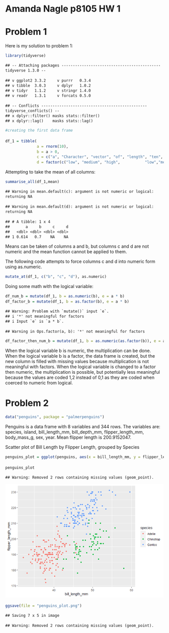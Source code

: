 Amanda Nagle p8105 HW 1
================

# Problem 1

Here is my solution to problem 1:

``` r
library(tidyverse)
```

    ## -- Attaching packages -------------------------------------------- tidyverse 1.3.0 --

    ## v ggplot2 3.3.2     v purrr   0.3.4
    ## v tibble  3.0.3     v dplyr   1.0.2
    ## v tidyr   1.1.2     v stringr 1.4.0
    ## v readr   1.3.1     v forcats 0.5.0

    ## -- Conflicts ----------------------------------------------- tidyverse_conflicts() --
    ## x dplyr::filter() masks stats::filter()
    ## x dplyr::lag()    masks stats::lag()

``` r
#creating the first data frame

df_1 = tibble(
              a = rnorm(10),
              b = a > 0,
              c = c("a", "Character", "vector", "of", "length", "ten", "in", "column", "lettered", "c"),
              d = factor(c("low", "medium", "high",           "low","medium", "high", "low", "medium", "high", "low")))
```

Attempting to take the mean of all columns:

``` r
summarise_all(df_1,mean)
```

    ## Warning in mean.default(c): argument is not numeric or logical: returning NA

    ## Warning in mean.default(d): argument is not numeric or logical: returning NA

    ## # A tibble: 1 x 4
    ##       a     b     c     d
    ##   <dbl> <dbl> <dbl> <dbl>
    ## 1 0.614   0.7    NA    NA

Means can be taken of columns a and b, but columns c and d are not
numeric and the mean function cannot be applied to them.

The following code attempts to force columns c and d into numeric form
using as.numeric.

``` r
mutate_at(df_1, c("b", "c", "d"), as.numeric)
```

Doing some math with the logical variable:

``` r
df_num_b = mutate(df_1, b = as.numeric(b), e = a * b)
df_factor_b = mutate(df_1, b = as.factor(b), e = a * b)
```

    ## Warning: Problem with `mutate()` input `e`.
    ## i '*' not meaningful for factors
    ## i Input `e` is `a * b`.

    ## Warning in Ops.factor(a, b): '*' not meaningful for factors

``` r
df_factor_then_num_b = mutate(df_1, b = as.numeric(as.factor(b)), e = a * b)
```

When the logical variable b is numeric, the multiplication can be done.
When the logical variable b is a factor, the data frame is created, but
the new column is filled with missing values because multiplication is
not meaningful with factors. When the logical variable is changed to a
factor then numeric, the multiplication is possible, but potentially
less meaningful because the values are coded 1,2 instead of 0,1 as they
are coded when coerced to numeric from logical.

# Problem 2

``` r
data("penguins", package = "palmerpenguins")
```

Penguins is a data frame with 8 variables and 344 rows. The variables
are: species, island, bill\_length\_mm, bill\_depth\_mm,
flipper\_length\_mm, body\_mass\_g, sex, year. Mean flipper length is
200.9152047.

Scatter plot of Bill Length by Flipper Length, grouped by Species

``` r
penguins_plot = ggplot(penguins, aes(x = bill_length_mm, y = flipper_length_mm, color = species)) + geom_point()

penguins_plot
```

    ## Warning: Removed 2 rows containing missing values (geom_point).

![](p8105_hw1_acn2138_files/figure-gfm/unnamed-chunk-6-1.png)<!-- -->

``` r
ggsave(file = "penguins_plot.png")
```

    ## Saving 7 x 5 in image

    ## Warning: Removed 2 rows containing missing values (geom_point).
